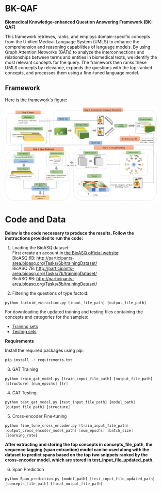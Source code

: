# BK-QAF
**Biomedical Knowledge-enhanced Question Answering Framework (BK-QAF)**

This framework retrieves, ranks, and employs domain-specific concepts from the Unified Medical Language System (UMLS) to enhance the comprehension and reasoning capabilities of language models. By using Graph Attention Networks (GATs) to analyze the interconnections and relationships between terms and entities in biomedical texts, we identify the most relevant concepts for the query. The framework then ranks these UMLS concepts by relevance, expands the questions with the top-ranked concepts, and processes them using a fine-tuned language model.

## Framework

Here is the framework's figure:

<div align="center">
  <img src="https://github.com/Bitazad/BK-QAF/blob/main/MainFigure.png" alt="Framework Figure" width="700"/>
</div>

# Code and Data

**Below is the code necessary to produce the results. Follow the instructions provided to run the code:**


1. Loading the BioASQ dataset:<br>
First create an account in [the BioASQ official website](http://participants-area.bioasq.org/):<br>
BioASQ 6B: http://participants-area.bioasq.org/Tasks/6b/trainingDataset/<br> 
BioASQ 7B: http://participants-area.bioasq.org/Tasks/7b/trainingDataset/<br>
BioASQ 8B: http://participants-area.bioasq.org/Tasks/8b/trainingDataset/<br>


2. Filtering the questions of type factoid:
```
python factoid_extraction.py [input_file_path] [output_file_path]
```


For downloading the updated training and testing files containing the concepts and categories for the samples:

  - [Training sets](https://github.com/Bitazad/BK-QAF/blob/main/Trainingsets.zip)
  - [Testing sets](https://github.com/Bitazad/BK-QAF/blob/main/Testsets.zip)


**Requirements**

Install the required packages using pip:

```bash
pip install -r requirements.txt
```
3. GAT Training
```
python train_gat_model.py [train_input_file_path] [output_file_path] [structure] [num_epochs] [lr]
```

4. GAT Testing

```
python test_gat_model.py [test_input_file_path] [model_path] [output_file_path] [structure]
```

5. Cross-encoder Fine-tuning
```
python fine_tune_cross_encoder.py [train_input_file_path] [output_cross_encoder_model_path] [num_epochs] [batch_size] [learning_rate]
```

**After extracting and storing the top concepts in concepts_file_path, the sequence tagging (span extraction) model can be used along with the dataset to predict spans based on the top two snippets ranked by the cross-encoder model, which are stored in test_input_file_updated_path.**

6. Span Prediction
```
python Span_prediction.py [model_path] [test_input_file_updated_path] [concepts_file_path] [final_output_file_path]
```
